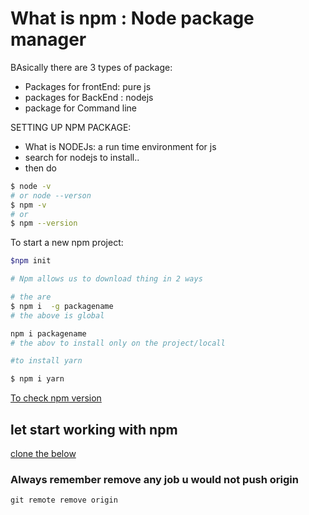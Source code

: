 # What is npm : Node package manager

BAsically there are 3 types of package:

- Packages for frontEnd: pure js
- packages for BackEnd : nodejs
- package for Command line

SETTING UP NPM PACKAGE:

- What is NODEJs: a run time environment for js
- search for nodejs to install..
- then do

```bash
$ node -v
# or node --verson
$ npm -v 
# or 
$ npm --version
```

To start a new npm project:

```bash
$npm init
```

```bash
# Npm allows us to download thing in 2 ways

# the are
$ npm i  -g packagename
# the above is global

npm i packagename
# the abov to install only on the project/locall

#to install yarn

$ npm i yarn
```

[To check npm version](https://semver.npmjs.com/)

## let start working with npm

[clone the below](https://github.com/samueleffiongjacob/FRONT-END-HTML-SASS-BOOTRAP-TAILWIND.git)

### Always remember remove any job u would not push origin

``` git remote remove origin ```
